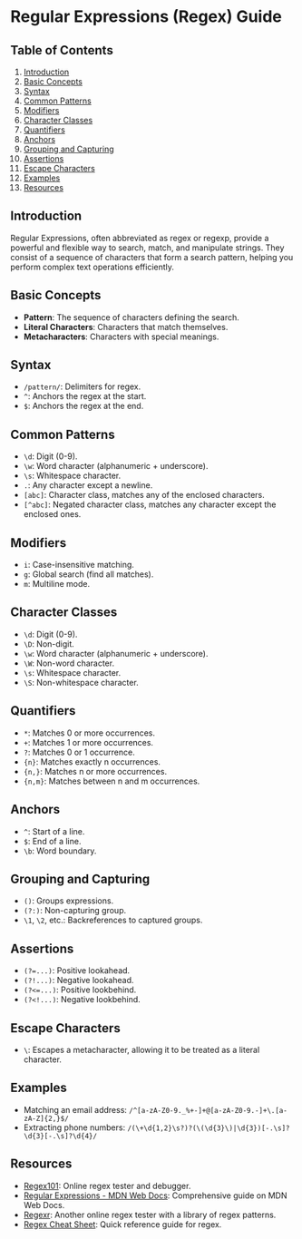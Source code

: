 # Regular Expressions (Regex) Guide

## Table of Contents
1. [Introduction](#introduction)
2. [Basic Concepts](#basic-concepts)
3. [Syntax](#syntax)
4. [Common Patterns](#common-patterns)
5. [Modifiers](#modifiers)
6. [Character Classes](#character-classes)
7. [Quantifiers](#quantifiers)
8. [Anchors](#anchors)
9. [Grouping and Capturing](#grouping-and-capturing)
10. [Assertions](#assertions)
11. [Escape Characters](#escape-characters)
12. [Examples](#examples)
13. [Resources](#resources)

## Introduction<a name="introduction"></a>
Regular Expressions, often abbreviated as regex or regexp, provide a powerful and flexible way to search, match, and manipulate strings. They consist of a sequence of characters that form a search pattern, helping you perform complex text operations efficiently.

## Basic Concepts<a name="basic-concepts"></a>
- **Pattern**: The sequence of characters defining the search.
- **Literal Characters**: Characters that match themselves.
- **Metacharacters**: Characters with special meanings.

## Syntax<a name="syntax"></a>
- `/pattern/`: Delimiters for regex.
- `^`: Anchors the regex at the start.
- `$`: Anchors the regex at the end.

## Common Patterns<a name="common-patterns"></a>
- `\d`: Digit (0-9).
- `\w`: Word character (alphanumeric + underscore).
- `\s`: Whitespace character.
- `.`: Any character except a newline.
- `[abc]`: Character class, matches any of the enclosed characters.
- `[^abc]`: Negated character class, matches any character except the enclosed ones.

## Modifiers<a name="modifiers"></a>
- `i`: Case-insensitive matching.
- `g`: Global search (find all matches).
- `m`: Multiline mode.

## Character Classes<a name="character-classes"></a>
- `\d`: Digit (0-9).
- `\D`: Non-digit.
- `\w`: Word character (alphanumeric + underscore).
- `\W`: Non-word character.
- `\s`: Whitespace character.
- `\S`: Non-whitespace character.

## Quantifiers<a name="quantifiers"></a>
- `*`: Matches 0 or more occurrences.
- `+`: Matches 1 or more occurrences.
- `?`: Matches 0 or 1 occurrence.
- `{n}`: Matches exactly n occurrences.
- `{n,}`: Matches n or more occurrences.
- `{n,m}`: Matches between n and m occurrences.

## Anchors<a name="anchors"></a>
- `^`: Start of a line.
- `$`: End of a line.
- `\b`: Word boundary.

## Grouping and Capturing<a name="grouping-and-capturing"></a>
- `()`: Groups expressions.
- `(?:)`: Non-capturing group.
- `\1`, `\2`, etc.: Backreferences to captured groups.

## Assertions<a name="assertions"></a>
- `(?=...)`: Positive lookahead.
- `(?!...)`: Negative lookahead.
- `(?<=...)`: Positive lookbehind.
- `(?<!...)`: Negative lookbehind.

## Escape Characters<a name="escape-characters"></a>
- `\`: Escapes a metacharacter, allowing it to be treated as a literal character.

## Examples<a name="examples"></a>
- Matching an email address: `/^[a-zA-Z0-9._%+-]+@[a-zA-Z0-9.-]+\.[a-zA-Z]{2,}$/`
- Extracting phone numbers: `/(\+\d{1,2}\s?)?(\(\d{3}\)|\d{3})[-.\s]?\d{3}[-.\s]?\d{4}/`

## Resources<a name="resources"></a>
- [Regex101](https://regex101.com/): Online regex tester and debugger.
- [Regular Expressions - MDN Web Docs](https://developer.mozilla.org/en-US/docs/Web/JavaScript/Guide/Regular_Expressions): Comprehensive guide on MDN Web Docs.
- [Regexr](https://regexr.com/): Another online regex tester with a library of regex patterns.
- [Regex Cheat Sheet](https://www.rexegg.com/regex-quickstart.html): Quick reference guide for regex.
